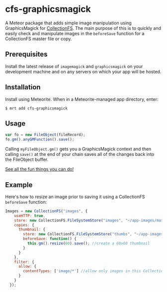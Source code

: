 cfs-graphicsmagick
=========================

A Meteor package that adds simple image manipulation using GraphicsMagick for
[CollectionFS](https://github.com/CollectionFS/Meteor-CollectionFS). The main
purpose of this is to quickly and easily check and manipulate images
in the `beforeSave` function for a CollectionFS master file or copy.

## Prerequisites

Install the latest release of `imagemagick` and `graphicsmagick` on your
development machine and on any servers on which your app will be hosted.

## Installation

Install using Meteorite. When in a Meteorite-managed app directory, enter:

```
$ mrt add cfs-graphicsmagick
```

## Usage

```js
var fo = new FileObject(fileRecord);
fo.gm().anyGMFunction().save();
```

Calling `myFileObject.gm()` gets you a GraphicsMagick context and then calling
`save()` at the end of your chain saves all of the changes back into the
FileObject buffer.

[See all the fun things you can do!](http://aheckmann.github.io/gm/docs.html)

## Example

Here's how to resize an image prior to saving it using a CollectionFS
`beforeSave` function:

```js
Images = new CollectionFS("images", {
    useHTTP: true,
    store: new CollectionFS.FileSystemStore("images", "~/app-images/master"),
    copies: {
      thumbnail: {
        store: new CollectionFS.FileSystemStore("thumbs", "~/app-images/thumbs"),
        beforeSave: function() {
          this.gm().resize(60).save(); //create a 60x60 thumbnail
        }
      }
    },
    filter: {
      allow: {
        contentTypes: ['image/*'] //allow only images in this CollectionFS
      }
    }
  });
```